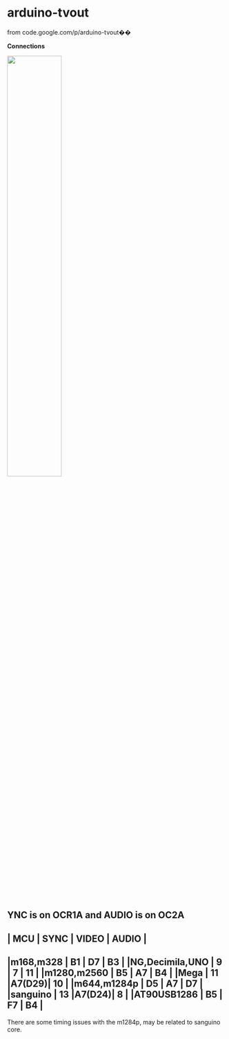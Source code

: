 # arduino-tvout
from code.google.com/p/arduino-tvout��

**Connections**

<img src="http://farm5.static.flickr.com/4087/5225072558_5f5f760037.jpg" width="50%"/>
 

YNC is on OCR1A and AUDIO is on OC2A 
--------------------------------------------
| MCU               | SYNC | VIDEO | AUDIO |
--------------------------------------------
|m168,m328          |  B1  |  D7   |  B3   |
|NG,Decimila,UNO    |   9  |   7   |  11   | 
|m1280,m2560        |  B5  |  A7   |  B4   |
|Mega               |  11  |A7(D29)|  10   | 
|m644,m1284p        |  D5  |  A7   |  D7   |
|sanguino           |  13  |A7(D24)|   8   | 
|AT90USB1286        |  B5  |  F7   |  B4   |
--------------------------------------------
  There are some timing issues with the m1284p, may be related to sanguino core.
